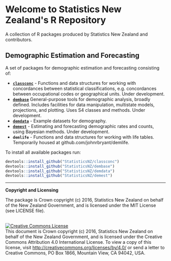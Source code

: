 # Welcome to Statistics New Zealand's R Repository

A collection of R packages produced by Statistics New Zealand and contributors.


## Demographic Estimation and Forecasting

A set of packages for demographic estimation and forecasting consisting of:

+ [**`classconc`**](https://github.com/StatisticsNZ/classconc) - Functions and data structures for working with concordances between statistical classifications, e.g. concordances between  occupational codes or geographical units. Under development.
+ [**`dembase`**](https://github.com/StatisticsNZ/dembase) General-purpose tools for demographic analysis, broadly defined.  Includes facilities for data manipulation, multistate models, projections, and plotting.  Uses S4 classes and methods. Under development.
+ [**`demdata`**](https://github.com/StatisticsNZ/demdata) - Example datasets for demography.
+ [**`demest`**](https://github.com/StatisticsNZ/demest) - Estimating and forecasting demographic rates and counts, using Bayesian methods.  Under development.
+ **`demlife`** - Functions and data structures for working with life tables.  Temporarily housed at github.com/johnrbryant/demlife.

To install all available packages run:

```r
devtools::install_github("StatisticsNZ/classconc")
devtools::install_github("StatisticsNZ/dembase")
devtools::install_github("StatisticsNZ/demdata")
devtools::install_github("StatisticsNZ/demest")
```

-----

__Copyright and Licensing__

The package is Crown copyright (c) 2016, Statistics New Zealand on behalf of the New Zealand Government, and is licensed under the MIT License (see LICENSE file).

<br /><a rel="license" href="http://creativecommons.org/licenses/by/4.0/"><img alt="Creative Commons License" style="border-width:0" src="https://i.creativecommons.org/l/by/4.0/88x31.png" /></a><br />This document is Crown copyright (c) 2016, Statistics New Zealand on behalf of the New Zealand Government, and is licensed under the Creative Commons Attribution 4.0 International License. To view a copy of this license, visit http://creativecommons.org/licenses/by/4.0/ or send a letter to Creative Commons, PO Box 1866, Mountain View, CA 94042, USA.
